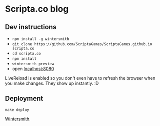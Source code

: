 # Scripta.co blog

## Dev instructions

 - `npm install -g wintersmith`
 - `git clone https://github.com/ScriptaGames/ScriptaGames.github.io scripta.co`
 - `cd scripta.co`
 - `npm install`
 - `wintersmith preview`
 - open [localhost:8080](http://localhost:8080)

LiveReload is enabled so you don't even have to refresh the browser when you
make changes.  They show up instantly. :D

## Deployment

    make deploy

[Wintersmith](https://github.com/jnordberg/wintersmith#quick-start).
